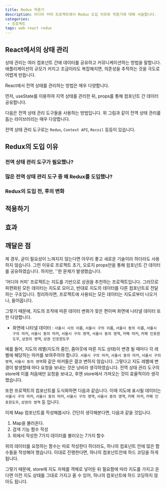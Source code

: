 ```yaml
---
title: Redux 적용기
description: 어디야 커피 프로젝트에서 Redux 도입 이유와 적용기에 대해 서술합니다.
categories: 
 - 프로젝트
tags: web react redux 
---
```


## React에서의 상태 관리
상태 관리는 여러 컴포넌트 간에 데이터를 공유하고 커뮤니케이션하는 방법을 말합니다.
애플리케이션의 규모가 커지고 조금이라도 복잡해지면, 의존성을 추적하는 것을 극도로 어렵게 만듭니다.

React에서 전역 상태를 관리하는 방법은 매우 다양합니다.

먼저, useState를 이용하여 지역 상태를 관리한 뒤, props를 통해 컴포넌트 간 데이터 공유합니다.

다음은 전역 상태 관리 도구들을 사용하는 방법입니다.
위 그림과 같이 전역 상태 관리를 돕는 라이브러리는 매우 다양합니다.


전역 상태 관리 도구로는 `Redux`, `Context API`, `Recoil` 등등이 있습니다.



## Redux의 도입 이유
### 전역 상태 관리 도구가 필요했나?
### 많은 전역 상태 관리 도구 중 왜 Redux를 도입했나?
### Redux의 도입 전, 후의 변화 

## 적용하기
## 효과
## 깨달은 점

제 경우, 굳이 필요성이 느껴지지 않는다면 아무리 좋고 새로운 기술이라 하더라도 사용하지 않습니다.
그런 이유로 프로젝트 초기, 오로지 props만을 통해 컴포넌트 간 데이터를 공유하였습니다.
하지만, ''한 문제가 발생했습니다.

'어디야 커피' 프로젝트는 지도를 기반으로 상권을 추천하는 프로젝트입니다.
그러므로 파편화된 모든 데이터는 지도로 모이고, 반대로 지도의 데이터를 다른 컴포넌트로 전달하는 구조입니다.
정리하자면, 프로젝트에 사용되는 모든 데이터는 지도로부터 나오거나, 들어옵니다.

그렇기 때문에, 지도의 조작에 따른 데이터 변화가 잦은 편이며 화면에 나타낼 데이터 또한 다양합니다.
 - 화면에 나타낼 데이터 : `서울시 시의 이름`, `서울시 구의 이름`, `서울시 동의 이름`, `서울시 구의 마커`, `서울시 동의 마커`, `서울시 구의 영역`, `서울시 동의 영역`, `카페 마커`, `카페 인포윈도우`, `상권의 영역`, `상권 인포윈도우`

예를 들어, 지도의 레벨(지도의 줌인, 줌아웃에 따른 지도 상태)이 변경 될 때마다 각 레벨에 해당하는 마커를 보여주어야 합니다.
`서울시 구의 마커`, `서울시 동의 마커`, `서울시 구의 영역`, `서울시 동의 영역`와 같은 마커들은 결코 변하지 않습니다.
그렇다고 지도 레벨에 변경이 발생할때 마다 요청을 보내는 것은 낭비라 생각하였습니다.
전역 상태 관리 도구의 store에 이를 처음에만 요청을 보내고, 후엔 store에서 가져오는 것이 효율적이라 생각했습니다.

또한 프로젝트의 컴포넌트를 도식화하면 다음과 같습니다.
이때 지도에 표시될 데이터는  
`서울시 구의 마커`, `서울시 동의 마커`, `서울시 구의 영역`, `서울시 동의 영역`, `카페 마커`, `카페 인포윈도우`, `상권의 영역` 등 입니다.


이제 Map 컴포넌트를 작성해봅시다.
간단히 생각해본다면, 다음과 같을 것입니다.
1. Map을 불러온다.
2. 검색 기능 함수 작성
3. 위에서 작성한 7가지 데이터를 불러오는 7가지 함수

위의 데이터를 요청하는 함수는 따로 작성한다 하더라도, 하나의 컴포넌트 안에 많은 함수들을 작성해야 했습니다.
이대로 진행한다면, 하나의 컴포넌트안에 하드 코딩을 하게 됩니다.

그렇기 때문에, store에 지도 자체를 객체로 넣어둔 뒤 필요함에 따라 지도를 가지고 온다면
이전 지도 상태를 그대로 가지고 올 수 있어, 하나의 컴포넌트에 하드 코딩하지 않아도 됩니다.







